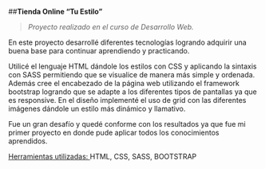 ##**Tienda Online “Tu Estilo”**
> *Proyecto realizado en el curso de Desarrollo Web.*

En este proyecto desarrollé diferentes tecnologías logrando adquirir una buena base para continuar aprendiendo y practicando.

Utilicé el lenguaje HTML dándole los estilos con CSS y aplicando la sintaxis con SASS permitiendo que se visualice de manera más simple y ordenada.
Además cree el encabezado de la página web utilizando el framework bootstrap logrando que se adapte a los diferentes tipos de pantallas ya que es responsive.
En el diseño  implementé el uso de grid con las diferentes imágenes dándole un estilo más dinámico y llamativo.

Fue un gran desafío y quedé conforme con los resultados ya que fue mi primer proyecto en donde pude aplicar todos los conocimientos aprendidos.

<ins>Herramientas utilizadas: </ins>HTML, CSS, SASS, BOOTSTRAP
